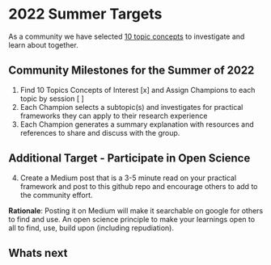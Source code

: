 # 2022 Summer Targets
As a community we have selected [10 topic concepts](https://github.com/Open-Research-Program/HCOE/blob/main/Learnings/README.md) to investigate and learn about together.

## Community Milestones for the Summer of 2022

1. Find 10 Topics Concepts of Interest [x] and Assign Champions to each topic by session [ ]
2. Each Champion selects a subtopic(s) and investigates for practical frameworks they can apply to their research experience
3. Each Champion generates a summary explanation with resources and references to share and discuss with the group.

## Additional Target - Participate in Open Science
4. Create a Medium post that is a 3-5 minute read on your practical framework and post to this github repo and encourage others to add to the community effort.

****Rationale****:  Posting it on Medium will make it searchable on google for others to find and use. 
An open science principle to make your learnings open to all to find, use, build upon (including repudiation).  

## Whats next

